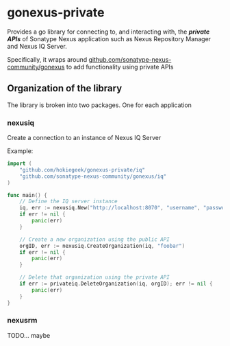 # gonexus-private

Provides a go library for connecting to, and interacting with, the ***private APIs*** of Sonatype Nexus application such as Nexus Repository Manager and Nexus IQ Server.

Specifically, it wraps around [github.com/sonatype-nexus-community/gonexus](//github.com/sonatype-nexus-community/gonexus) to add functionality using private APIs

## Organization of the library
The library is broken into two packages. One for each application

### nexusiq

Create a connection to an instance of Nexus IQ Server

Example:
```go
import (
	"github.com/hokiegeek/gonexus-private/iq"
	"github.com/sonatype-nexus-community/gonexus/iq"
)

func main() {
	// Define the IQ server instance
	iq, err := nexusiq.New("http://localhost:8070", "username", "password")
	if err != nil {
		panic(err)
	}

	// Create a new organization using the public API
	orgID, err := nexusiq.CreateOrganization(iq, "foobar")
	if err != nil {
		panic(err)
	}

	// Delete that organization using the private API
	if err := privateiq.DeleteOrganization(iq, orgID); err != nil {
		panic(err)
	}
}
```

### nexusrm

TODO... maybe
